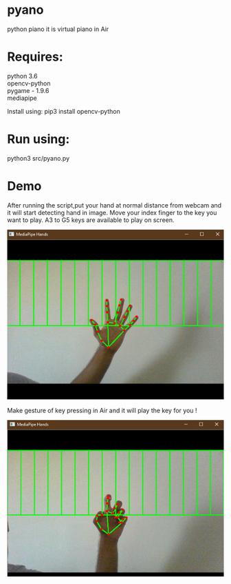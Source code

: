 # pyano
python piano
it is virtual piano in Air 

# Requires:
python 3.6 <br/>opencv-python<br/> pygame - 1.9.6<br/> mediapipe <br/>

Install using: pip3 install opencv-python <br/>


# Run using:
python3 src/pyano.py 

# Demo 
After running the script,put your hand at normal distance from webcam and it will start detecting hand in image.
Move your index finger to the key you want to play.
A3 to G5 keys are available to play on screen.

![not pressed state](https://github.com/jaykhatri0875/pyano/blob/master/sample/not_pressed.png?raw=true)

Make gesture of key pressing in Air and it will play the key for you !

![not pressed state](https://github.com/jaykhatri0875/pyano/blob/master/sample/pressed.png?raw=true)
